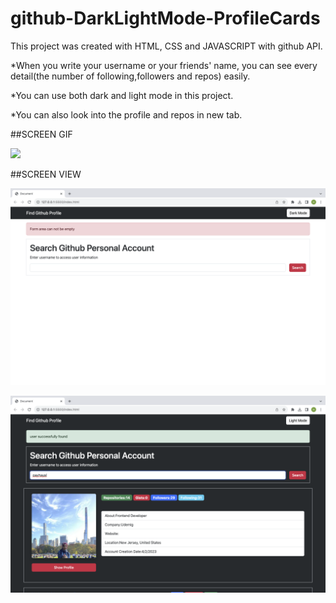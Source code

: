 # github-DarkLightMode-ProfileCards

This project was created with HTML, CSS and JAVASCRIPT with github API.

*When you write your username or your friends' name, you can see every detail(the number of following,followers and repos) easily.

*You can use both dark and light mode in this project.

*You can also look into the profile and repos in new tab.


##SCREEN GIF

![](githubprof.gif)




##SCREEN VIEW


![](pic1.png)


![](pic2.png)

